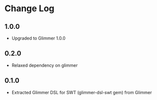 # Change Log

## 1.0.0

- Upgraded to Glimmer 1.0.0

## 0.2.0

- Relaxed dependency on glimmer

## 0.1.0

- Extracted Glimmer DSL for SWT (glimmer-dsl-swt gem) from Glimmer
